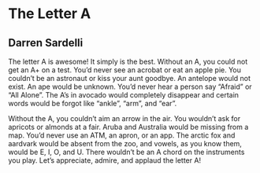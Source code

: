 # The Letter A
## Darren Sardelli
The letter A is awesome!
It simply is the best.
Without an A, you could not get
an A+ on a test.
You’d never see an acrobat
or eat an apple pie.
You couldn’t be an astronaut
or kiss your aunt goodbye.
An antelope would not exist.
An ape would be unknown.
You’d never hear a person
say “Afraid” or “All Alone”.
The A’s in avocado
would completely disappear
and certain words would be forgot
like “ankle”, “arm”, and “ear”.

Without the A, you couldn’t aim
an arrow in the air.
You wouldn’t ask for apricots
or almonds at a fair.
Aruba and Australia
would be missing from a map.
You’d never use an ATM,
an apron, or an app.
The arctic fox and aardvark
would be absent from the zoo,
and vowels, as you know them,
would be E, I, O, and U.
There wouldn’t be an A chord
on the instruments you play.
Let’s appreciate, admire,
and applaud the letter A!